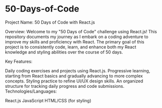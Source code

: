 # 50-Days-of-Code

Project Name: 50 Days of Code with React.js

Overview:
Welcome to my "50 Days of Code" challenge using React.js! This repository documents my journey as I embark on a coding adventure to improve my skills and proficiency with React. The primary goal of this project is to consistently code, learn, and enhance both my React knowledge and styling abilities over the course of 50 days.

Key Features:

Daily coding exercises and projects using React.js.
Progressive learning, starting from React basics and gradually advancing to more complex concepts.
Styling practice to refine UI/UX design skills.
An organized structure for tracking daily progress and code submissions.
Technologies/Languages:

React.js
JavaScript
HTML/CSS (for styling)